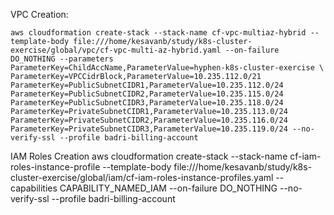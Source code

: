 VPC Creation:

    aws cloudformation create-stack --stack-name cf-vpc-multiaz-hybrid --template-body file:///home/kesavanb/study/k8s-cluster-exercise/global/vpc/cf-vpc-multi-az-hybrid.yaml --on-failure DO_NOTHING --parameters ParameterKey=ChildAccName,ParameterValue=hyphen-k8s-cluster-exercise \
    ParameterKey=VPCCidrBlock,ParameterValue=10.235.112.0/21 ParameterKey=PublicSubnetCIDR1,ParameterValue=10.235.112.0/24 ParameterKey=PublicSubnetCIDR2,ParameterValue=10.235.115.0/24 ParameterKey=PublicSubnetCIDR3,ParameterValue=10.235.118.0/24 ParameterKey=PrivateSubnetCIDR1,ParameterValue=10.235.113.0/24 ParameterKey=PrivateSubnetCIDR2,ParameterValue=10.235.116.0/24 ParameterKey=PrivateSubnetCIDR3,ParameterValue=10.235.119.0/24 --no-verify-ssl --profile badri-billing-account  


IAM Roles Creation
    aws cloudformation create-stack --stack-name cf-iam-roles-instance-profile --template-body file:///home/kesavanb/study/k8s-cluster-exercise/global/iam/cf-iam-roles-instance-profiles.yaml --capabilities CAPABILITY_NAMED_IAM --on-failure DO_NOTHING --no-verify-ssl --profile badri-billing-account

